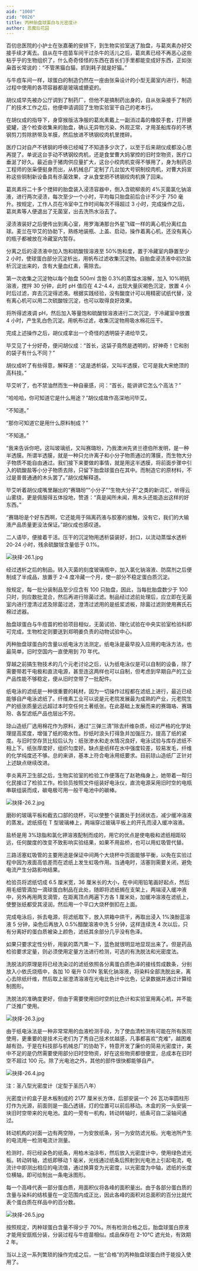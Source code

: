 ```yaml
---
aid: "1008"
zid: "0026"
title: 丙种胎盘球蛋白与光密度计
author: 恶魔后花园
---
```


百仞总医院的小护士在张嘉蘅的安排下，到生物实验室送了胎盘，与葛岚素办好交接手续才离去。自从在牛痘苗车间干过杀牛的活儿之后，葛岚素已经不再恶心这些粘乎乎的生物组织了，什么奇奇怪怪的东西在首长们手里都能变成好东西，正如张枭首长常说的：“不管黑猫白猫，抓到耗子就是好猫。”

与牛痘车间一样，球蛋白的制造仍然在一座由张枭设计的小型无菌室内进行，制造过程中使用的各项容器都是玻璃或搪瓷的。

胡仪成早先被办公厅调到了制药厂，但他不是搞制药出身的，自从张枭接手了制药厂的技术工作之后，他便申请调回了生物实验室干自己的老本行。

在胡仪成的指导下，身穿猴版洁净服的葛岚素戴上一副消过毒的橡胶手套，打开搪瓷罐，逐个检查收集来的胎盘，确认无异物污染、外观正常，才用圣船库存的不锈钢剪刀剪除脐带及羊膜，然后放进不锈钢绞肉机里搅碎。

医疗口对自产不锈钢的呼唤已经喊了不知道多少次了，以至于后来胡仪成都没心思再提了。单说这台手动不锈钢绞肉机，还是食堂曹大妈掌控的旧时空物资，医疗口垂涎了好久。最近由于猪肉供应量扩大，这台小绞肉机变得不够用了，身为制药总工程师的张枭便挺身而出，从机械总厂定制了几台加大号铜制绞肉机，对曹大妈宣称这些铜制新设备具有杀菌效果，才从食堂把不锈钢绞肉机换了回来。

葛岚素将二十多个搅碎的胎盘装入浸渍容器中，倒入含硫柳汞的 4%灭菌氯化钠溶液，进行两次浸渍，每次至少一个小时，平均每只胎盘前后合计不少于 750 毫升。按规定，工作人员在冷室中工作时间每次不得超过 3 小时，完成操作之后，葛岚素等人便退出了无菌室，出去洗热水浴去了。

浸渍液装好之后便传出到离心室，用罗海涛那台外星飞碟一样的离心机分离红血球。麦兰在毕艾的协助下，熟练地装瓶、上盖、启动，操作着离心机，还没有离心的瓶子都被放在冷藏室内暂存。

分离之后的浸渍液中加入饱和硫酸铵溶液至 50%饱和度，置于冷藏室内静置至少 2 小时，使球蛋白部分沉淀析出，用帆布过滤收集沉淀物。自胎盘浸渍液中初次盐析沉淀出来的，含有大量血红素，需除去。

第一次收集之沉淀物以每个胎盘 500ml 含酚 0.3%的蒸馏水溶解，加入 10%明矾溶液，搅拌 30 分钟，此时 pH 值应在 4.2-4.4，出现大量灰褐色沉淀，放置 4 小时后过滤，弃去沉淀得滤液。根据实践经验，没有酸度计可以用精密试纸代替，没有离心机可以用二次硫酸铵沉淀，也可以取得良好效果。

将所得滤液调 pH，然后加入等量饱和硫酸铵溶液进行二次沉淀，于冷藏室中放置 4 小时，产生乳白色沉淀。用帆布过滤，收集沉淀物用吸水棉花压干。

完成上述操作之后，胡仪成拿出一个奇怪的透明袋子递给毕艾。

毕艾见了十分好奇，便问胡仪成：“首长，这袋子竟然是透明的，好神奇！它和别的袋子有什么不同？”

胡仪成听了有些得意，解释道：“这是透析袋，又叫半透膜，它可是我大宋绝顶的高科技。”

毕艾听了，也不禁油然而生一种自豪感，问：“首长，能讲讲它怎么个高法？”

“哈哈哈，你可知道它是什么用途？”胡仪成故作高深地问毕艾。

“不知道。”

“那你可知道它是用什么原料制成？”

“不知道。”

“我来告诉你吧，这叫玻璃纸，又叫赛璐玢，乃我澳洲先贤兰德伯所发明，是一种半透膜。所谓半透膜，就是一种只允许离子和小分子物质通过的薄膜，而生物大分子物质不能自由通过。我们接下来要做的事情，就是用这半透膜，将前面步骤中引入的硫酸盐等小分子物质去除，只留下胎盘球蛋白在其中。而制造它的原材料，不过是普普通通的木头罢了。”胡仪成解释道。

毕艾听着胡仪成嘴里蹦出的“赛璐玢”“小分子”“生物大分子”之类的新词汇，听得云山雾绕，更是佩服得五体投地，赞道：“真是闻所未闻，用木头还能造出这样的好东西。”

“赛璐玢是个好东西啊，它还能用于隔离药液与胶塞的接触，没有它，我们的大输液产品质量更没法保证。”胡仪成也感叹道。

二人语毕，便接着干活。压干的沉淀物用透析袋装好，封口，以流动蒸馏水透析 20-24 小时，残余硫酸铵含量低于 0.1%。

![抉择-26.1.jpg](/1008/抉择-26.1.jpg)

经过透析之后的制品，转入灭菌的刻度玻璃瓶中，加入氯化钠溶液、防腐剂之后便制成了半成品，放置于 2-4 度冷藏一个月，使一部分不稳定蛋白质沉淀。

按规定，每一批分装制品至少应含有 100 只胎盘，因此，当每批胎盘数少于 100 只时，则应数批混合，然后再进行除菌过滤。制品经过滤前处理后，应立即在无菌室内进行澄清过滤及除菌过滤，澄清过滤用的是纸浆滤板，除菌过滤则使用赛氏石棉过滤器。

胎盘球蛋白与牛痘苗的检验项目相似，无菌试验、理化试验在中央实验室检验科即可完成，生物检定则要送到郑明姜负责的动物试验中心。

丙种胎盘球蛋白的含量以纸电泳方法测定。纸电泳是最早投入应用的电泳方法，也最简单，旧时空国内一直使用到 70 年代。

穿越之前搞生物技术的几个元老讨论之后，认为纸电泳仪是可以自制的设备，除了需要带若干电极和直流电源，甚至连这两样也可以自制，但考虑到早期自产的工业产品性能不够稳定，便从旧时空带了一批配件。

纸电泳的滤纸是一种很重要的耗材，因为一切操作过程都在滤纸上进行，最近已经能够自产电泳滤纸了。纤维素工业可以说是元老院发展最为成熟的产业，元老院生产的纸张质量远远超过本时空任何土著纸张。在此基础上发展而来的赛璐珞、赛璐玢、各型滤纸产品也层出不穷。

琼山造纸厂选用棉花作为原料，通过“三弹三清”除去纤维杂质，经过严格的化学处理提高浆度，增强了纸的吸水性。抄纸时浪头打得急并加强压力，提高了纸的紧度。与旧时空存货比较后认为：纸张渗水和走水情况良好，电泳试验与库存滤纸不相上下。纸张厚度好，组织匀度好。缺点是纸样在水中强度较差，较易发毛，纤维的化学纯度还不够。总的来讲，基本上符合电泳用纸要求。目前琼山造纸厂正针对上述缺点继续改进。

李炎离开卫生部之后，生物实验室的检验工作便落在了赵艳梅身上，她带着一帮归化民接过了检验工作。检验员按照文件组装好电泳仪，直流电源采用旧时空的电瓶串联组装而成，碳电极可用一般干电池中的碳棒。

![抉择-26.2.jpg](/1008/抉择-26.2.jpg)

磨砂的玻璃平板和截去口部的烧杯，可以使整个装置处于封闭状态，减少缓冲溶液的蒸发。滤纸搭在 T 型玻璃棒上，两端穿过玻璃平板上的开孔而浸入缓冲溶液。

盐桥是用 3%琼脂和氯化钾溶液配制而成的，用它的优点是使电极和滤纸相距较远，任何酸度的改变不致影响实验结果，如果不用盐桥，也可以用虹吸管代替。

三路活塞虹吸管的主要用途是保证中间两个大烧杯中页面能够平衡，以免在实验过程中因为液面高低差而在滤纸上发生虹吸作用。当通电时，活塞则需要关闭，避免电流产生分路影响结果。

检验员将滤纸切成 6.5 厘米宽，36 厘米长的大小，在中间用铅笔画好起点，然后用毛细管滴加一滴球蛋白制品在此处，随即将滤纸搁在支架上，两端浸入缓冲液中，另外再用两支滴管，在距离顶点两遍下方各 1 厘米处，加缓冲溶液在滤纸上，使整张纸都受其浸润，然后用一个平口大烧杯倒扣在上面。

完成电泳后，拆去电源，将滤纸取下，放入烘箱中烘干，再取出浸入 1%溴酚蓝溶液 5 分钟，染色后再放入 0.5%醋酸溶液中洗 5 分钟，这样连续洗 4 次以后，只有分离好的蛋白质被染上颜色，滤纸其余部分几乎没有色泽。

如果只要求定性分析，用氨的蒸汽熏一下，蓝色就很明显地显现出来了。但是药品检验要求定量，则必须使用定量方法进行检测，可选的有洗脱法和光密度法。

洗脱法的原理是将已经洗染过的滤纸依照各分离蛋白质色泽的接线剪成数条，分别放入小依氏烧瓶中，各加 10 毫升 0.01N 氢氧化钠溶液，将染料全部洗脱出来，离心去除纸纤维，然后取上层澄清溶液在光电比色计中比色，记录数据并通过计算绘制图形。

洗脱法的准确度更好，但由于需要使用旧时空的比色计和实验室用离心机，并不能广泛推广使用。

![抉择-26.3.jpg](/1008/抉择-26.3.jpg)

由于纸电泳法是一种非常常用的血液检测手段，为了使血清检测有可能在所有医院使用，更重要的是技术元老们为了秀自己技术优越感，凡事都喜欢“克难”，越困难越有劲，于是在科技部与机械总厂的协助下，特意开发了廉价的简易光密度计，美中不足的是仍然需要使用部分旧时空物资，好在这些物资都很便宜，总成本在旧时空不超过 100 元。除了光电池之外，其他的部件很快都能够自产。

![抉择-26.4.jpg](/1008/抉择-26.4.jpg)

注：圣八型光密度计（定型于圣历八年）

光密度计的盒子是木板制成的 21*7*7 厘米长方体，后部安装一个 26 瓦功率圆柱形灯作为光源，前面则是一面凸透镜，灯的位置可以前后移动。木盒的另一头安装一块旧时空带来的光电池。盒的一旁有一机构，转动转轴时，纸条可自二滚轴间通过。

转动机构的对面一边有两空隙，一为安放纸条，另一为安防滤光板。光电池所产生的电流用一检测电流计测量。

检测时，将已经染色的纸条，用柏木油涂布，然后放入光密度计中，使用绿色滤光板。转动转轴，滤纸即移动 1 毫米，光线通过纸条后照射到光电池上引起电流，电流计中即测出相应的电流值，通过换算变为光密度，以光密度为中轴，滤纸的长度位横轴，即可绘制出一条电泳图形。

每一个高峰代表一部分蛋白质，用面积仪将各峰的面积量出。由于各部分蛋白质的含量与染料的结核量在一定范围内成正比，因此各峰的面积对总面积的百分比就代表个蛋白质在样品中的百分数。

![抉择-26.5.jpg](/1008/抉择-26.5.jpg)

按照规定，丙种球蛋白含量不得少于 70%。所有检测合格之后，胎盘球蛋白原液才能用安瓿瓶分装，分装过程与牛痘苗相似。成品保存在 2-10℃ 遮光处，有效期 2 年。

当以上这一系列繁琐的操作完成之后，一批“合格”的丙种胎盘球蛋白终于能投入使用了。
